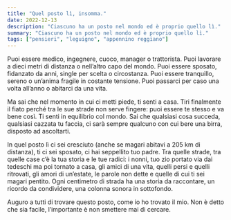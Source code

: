 ```yaml
---
title: "Quel posto lì, insomma."
date: 2022-12-13
description: "Ciascuno ha un posto nel mondo ed è proprio quello lì."
summary: "Ciascuno ha un posto nel mondo ed è proprio quello lì."
tags: ["pensieri", "leguigno", "appennino reggiano"]
---
```


Puoi essere medico, ingegnere, cuoco, manager o trattorista. Puoi lavorare a dieci metri di distanza o nell’altro capo del mondo. Puoi essere sposato, fidanzato da anni, single per scelta o circostanza. Puoi essere tranquillo, sereno o un’anima fragile in costante tensione. Puoi passarci per caso una volta all’anno o abitarci da una vita.

Ma sai che nel momento in cui ci metti piede, ti senti a casa.
Tiri finalmente il fiato perché tra le sue strade non serve fingere: puoi essere te stesso e va bene così. Ti senti in equilibrio col mondo. Sai che qualsiasi cosa succeda, qualsiasi cazzata tu faccia, ci sarà sempre qualcuno con cui bere una birra, disposto ad ascoltarti.

In quel posto lì ci sei cresciuto (anche se magari abitavi a 205 km di distanza), ti ci sei sposato, ci hai seppellito tuo padre.
Tra quelle strade, tra quelle case c’è la tua storia e le tue radici: i nonni, tuo zio portato via dai tedeschi ma poi tornato a casa, gli amici di una vita, quelli persi e quelli ritrovati, gli amori di un’estate, le parole non dette e quelle di cui ti sei magari pentito. Ogni centimetro di strada ha una storia da raccontare, un ricordo da condividere, una colonna sonora in sottofondo.

Auguro a tutti di trovare questo posto, come io ho trovato il mio. Non è detto che sia facile, l’importante è non smettere mai di cercare.
